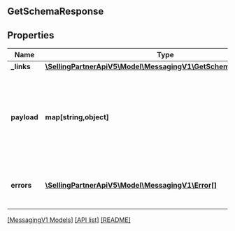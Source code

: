 ## GetSchemaResponse

## Properties

Name | Type | Description | Notes
------------ | ------------- | ------------- | -------------
**_links** | [**\SellingPartnerApiV5\Model\MessagingV1\GetSchemaResponseLinks**](GetSchemaResponseLinks.md) |  | [optional]
**payload** | **map[string,object]** | A JSON schema document describing the expected payload of the action. This object can be validated against <a href=http://json-schema.org/draft-04/schema>http://json-schema.org/draft-04/schema</a>. | [optional]
**errors** | [**\SellingPartnerApiV5\Model\MessagingV1\Error[]**](Error.md) | A list of error responses returned when a request is unsuccessful. | [optional]

[[MessagingV1 Models]](../) [[API list]](../../Api) [[README]](../../../README.md)
